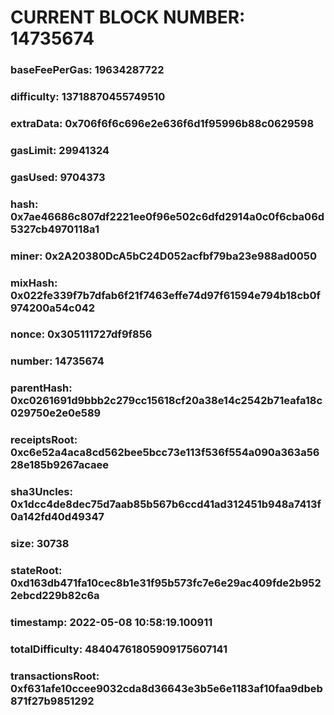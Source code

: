# CURRENT BLOCK NUMBER: 14735674

### baseFeePerGas: 19634287722
### difficulty: 13718870455749510
### extraData: 0x706f6f6c696e2e636f6d1f95996b88c0629598
### gasLimit: 29941324
### gasUsed: 9704373
### hash: 0x7ae46686c807df2221ee0f96e502c6dfd2914a0c0f6cba06d5327cb4970118a1
### miner: 0x2A20380DcA5bC24D052acfbf79ba23e988ad0050
### mixHash: 0x022fe339f7b7dfab6f21f7463effe74d97f61594e794b18cb0f974200a54c042
### nonce: 0x305111727df9f856
### number: 14735674
### parentHash: 0xc0261691d9bbb2c279cc15618cf20a38e14c2542b71eafa18c029750e2e0e589
### receiptsRoot: 0xc6e52a4aca8cd562bee5bcc73e113f536f554a090a363a5628e185b9267acaee
### sha3Uncles: 0x1dcc4de8dec75d7aab85b567b6ccd41ad312451b948a7413f0a142fd40d49347
### size: 30738
### stateRoot: 0xd163db471fa10cec8b1e31f95b573fc7e6e29ac409fde2b9522ebcd229b82c6a
### timestamp: 2022-05-08 10:58:19.100911
### totalDifficulty: 48404761805909175607141
### transactionsRoot: 0xf631afe10ccee9032cda8d36643e3b5e6e1183af10faa9dbeb871f27b9851292
